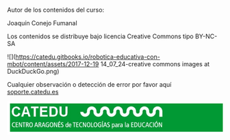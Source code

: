 Autor de los contenidos del curso:

Joaquín Conejo Fumanal

Los contenidos se distribuye bajo licencia Creative Commons tipo BY-NC-SA

![](https://catedu.gitbooks.io/robotica-educativa-con-mbot/content/assets/2017-12-19 14_07_24-creative commons images at DuckDuckGo.png)

Cualquier observación o detección de error por favor aquí [soporte.catedu.es](http://soporte.catedu.es/)

![](/assets/catedulogo.png)
